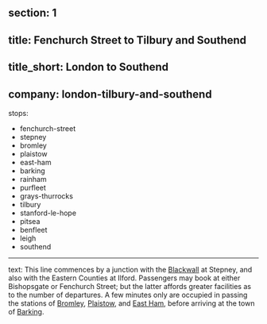 ﻿section: 1
----
title: Fenchurch Street to Tilbury and Southend
----
title_short: London to Southend
----
company: london-tilbury-and-southend
----
stops:
- fenchurch-street
- stepney
- bromley
- plaistow
- east-ham
- barking
- rainham
- purfleet
- grays-thurrocks
- tilbury
- stanford-le-hope
- pitsea
- benfleet
- leigh
- southend
----
text: This line commences by a junction with the [Blackwall](/companies/london-and-blackwall) at Stepney, and also with the Eastern Counties at Ilford. Passengers may book at either Bishopsgate or Fenchurch Street; but the latter affords greater facilities as to the number of departures. A few minutes only are occupied in passing the stations of [Bromley](/stations/bromley), [Plaistow](/stations/plaistow), and [East Ham](/stations/east-ham), before arriving at the town of [Barking](/stations/barking).
